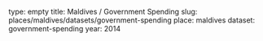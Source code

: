 type: empty
title: Maldives / Government Spending
slug: places/maldives/datasets/government-spending
place: maldives
dataset: government-spending
year: 2014
